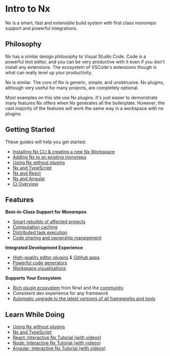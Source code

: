 # Intro to Nx

Nx is a smart, fast and extensible build system with first class monorepo support and powerful integrations.

## Philosophy

Nx has a similar design philosophy to Visual Studio Code. Code is a powerful text editor, and you can be very productive
with it even if you don't install any extensions. The ecosystem of VSCode's extensions though is what can really level
up your productivity.

Nx is similar. The core of Nx is generic, simple, and unobtrusive. Nx plugins, although very useful for many projects,
are completely optional.

Most examples on this site use Nx plugins. It's just easier to demonstrate many features Nx offers when Nx generates all
the boilerplate. However, the vast majority of the features will work the same way in a workspace with no plugins.

## Getting Started

These guides will help you get started:

- [Installing Nx CLI & creating a new Nx Workspace](/getting-started/nx-setup)
- [Adding Nx to an existing monorepo](/migration/adding-to-monorepo)
- [Using Nx without plugins](/getting-started/nx-core)
- [Nx and TypeScript](/getting-started/nx-and-typescript)
- [Nx and React](/getting-started/nx-and-react)
- [Nx and Angular](/getting-started/nx-and-angular)
- [CI Overview](/using-nx/ci-overview)

## Features

**Best-in-Class Support for Monorepos**

- [Smart rebuilds of affected projects](/using-nx/affected)
- [Computation caching](/using-nx/caching)
- [Distributed task execution](/using-nx/dte)
- [Code sharing and ownership management](/structure/monorepo-tags)

**Integrated Development Experience**

- [High-quality editor plugins](/using-nx/console) & [GitHub apps](https://github.com/apps/nx-cloud)
- [Powerful code generators](/generators/using-schematics)
- [Workspace visualizations](/structure/dependency-graph)

**Supports Your Ecosystem**

- [Rich plugin ecosystem](/getting-started/nx-devkit) from Nrwl and the [community](/community)
- Consistent dev experience for any framework
- [Automatic upgrade to the latest versions of all frameworks and tools](/using-nx/updating-nx)

## Learn While Doing

- [Using Nx without plugins](/getting-started/nx-core)
- [Nx and TypeScript](/getting-started/nx-and-typescript)
- [React: Interactive Nx Tutorial (with videos)](/react-tutorial/01-create-application)
- [Node: Interactive Nx Tutorial (with videos)](/node-tutorial/01-create-application)
- [Angular: Interactive Nx Tutorial (with videos)](/angular-tutorial/01-create-application)
